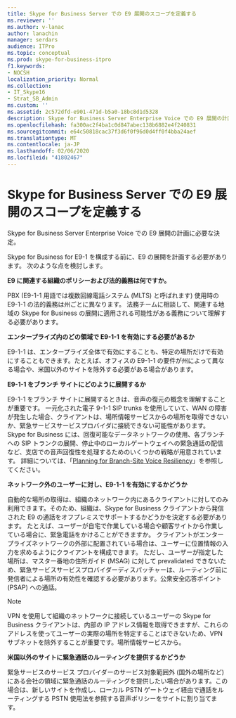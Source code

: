 ```yaml
---
title: Skype for Business Server での E9 展開のスコープを定義する
ms.reviewer: ''
ms.author: v-lanac
author: lanachin
manager: serdars
audience: ITPro
ms.topic: conceptual
ms.prod: skype-for-business-itpro
f1.keywords:
- NOCSH
localization_priority: Normal
ms.collection:
- IT_Skype16
- Strat_SB_Admin
ms.custom: ''
ms.assetid: 2c572dfd-e901-471d-b5a0-18bc8d1d5328
description: Skype for Business Server Enterprise Voice での E9 展開の計画に必要な決定。
ms.openlocfilehash: fa300ac2f4ba1c0d847abec138b6882e4f240831
ms.sourcegitcommit: e64c50818cac37f3d6f0f96d0d4ff0f4bba24aef
ms.translationtype: MT
ms.contentlocale: ja-JP
ms.lasthandoff: 02/06/2020
ms.locfileid: "41802467"
---
```

# <a name="define-the-scope-of-the-e9-1-1-deployment-in-skype-for-business-server"></a>Skype for Business Server での E9 展開のスコープを定義する

Skype for Business Server Enterprise Voice での E9 展開の計画に必要な決定。

Skype for Business for E9-1 を構成する前に、E9 の展開を計画する必要があります。 次のような点を検討します。

 **E9 に関連する組織のポリシーおよび法的義務は何ですか。**

 PBX (E9-1-1 用語では複数回線電話システム (MLTS) と呼ばれます) 使用時の E9-1-1 の法的義務は州ごとに異なります。 法務チームに相談して、関連する地域の Skype for Business の展開に適用される可能性がある義務について理解する必要があります。

 **エンタープライズ内のどの領域で E9-1-1 を有効にする必要があるか**

 E9-1-1 は、エンタープライズ全体で有効にすることも、特定の場所だけで有効にすることもできます。たとえば、オフィスの E9-1-1 の要件が州によって異なる場合や、米国以外のサイトを除外する必要がある場合があります。

 **E9-1-1 をブランチ サイトにどのように展開するか**

 E9-1-1 をブランチ サイトに展開するときは、音声の復元の概念を理解することが重要です。 一元化された電子 9-1-1 SIP trunks を使用していて、WAN の障害が発生した場合、クライアントは、場所情報サービスからの場所を取得できないか、緊急サービスサービスプロバイダに接続できない可能性があります。 Skype for Business には、回復可能なデータネットワークの使用、各ブランチへの SIP トランクの展開、停止中のローカルゲートウェイへの緊急通話の配信など、支店での音声回復性を処理するためのいくつかの戦略が用意されています。 詳細については、「[Planning for Branch-Site Voice Resiliency](https://technet.microsoft.com/library/67713f57-3ded-4127-ac37-57d8099bf384.aspx)」を参照してください。

 **ネットワーク外のユーザーに対し、E9-1-1 を有効にするかどうか**

 自動的な場所の取得は、組織のネットワーク内にあるクライアントに対してのみ利用できます。そのため、組織は、Skype for Business クライアントから発信された E9 の通話をオフプレミスでサポートするかどうかを決定する必要があります。 たとえば、ユーザーが自宅で作業している場合や顧客サイトから作業している場合に、緊急電話をかけることができますか。 クライアントがエンタープライズネットワークの外部に配置されている場合は、ユーザーに位置情報の入力を求めるようにクライアントを構成できます。 ただし、ユーザーが指定した場所は、マスター番地の住所ガイド (MSAG) に対して prevalidated できないため、緊急サービスサービスプロバイダーディスパッチャーは、ルーティング前に発信者による場所の有効性を確認する必要があります。公衆安全応答ポイント (PSAP) への通話。

> [!NOTE]
> VPN を使用して組織のネットワークに接続しているユーザーの Skype for Business クライアントは、内部の IP アドレス情報を取得できますが、これらのアドレスを使ってユーザーの実際の場所を特定することはできないため、VPN サブネットを除外することが重要です。場所情報サービスから。

 **米国以外のサイトに緊急通話のルーティングを提供するかどうか**

 緊急サービスのサービス プロバイダーのサービス対象範囲外 (国外の場所など) にある会社の領域に緊急通話のルーティングを提供したい場合があります。この場合は、新しいサイトを作成し、ローカル PSTN ゲートウェイ経由で通話をルーティングする PSTN 使用法を参照する音声ポリシーをサイトに割り当てます。


